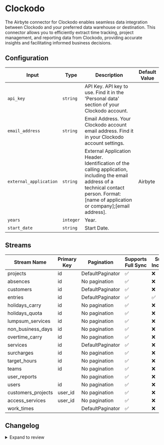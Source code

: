 # Clockodo
The Airbyte connector for Clockodo enables seamless data integration between Clockodo and your preferred data warehouse or destination. This connector allows you to efficiently extract time tracking, project management, and reporting data from Clockodo, providing accurate insights and facilitating informed business decisions.

## Configuration

| Input | Type | Description | Default Value |
|-------|------|-------------|---------------|
| `api_key` | `string` | API Key. API key to use. Find it in the &#39;Personal data&#39; section of your Clockodo account. |  |
| `email_address` | `string` | Email Address. Your Clockodo account email address. Find it in your Clockodo account settings. |  |
| `external_application` | `string` | External Application Header. Identification of the calling application, including the email address of a technical contact person. Format: [name of application or company];[email address]. | Airbyte |
| `years` | `integer` | Year.  |  |
| `start_date` | `string` | Start Date.  |  |

## Streams
| Stream Name | Primary Key | Pagination | Supports Full Sync | Supports Incremental |
|-------------|-------------|------------|---------------------|----------------------|
| projects | id | DefaultPaginator | ✅ |  ❌  |
| absences | id | No pagination | ✅ |  ❌  |
| customers | id | DefaultPaginator | ✅ |  ❌  |
| entries | id | DefaultPaginator | ✅ |  ✅  |
| holidays_carry | id | No pagination | ✅ |  ❌  |
| holidays_quota | id | No pagination | ✅ |  ❌  |
| lumpsum_services | id | No pagination | ✅ |  ❌  |
| non_business_days | id | No pagination | ✅ |  ❌  |
| overtime_carry | id | No pagination | ✅ |  ❌  |
| services | id | DefaultPaginator | ✅ |  ❌  |
| surcharges | id | No pagination | ✅ |  ❌  |
| target_hours | id | No pagination | ✅ |  ❌  |
| teams | id | No pagination | ✅ |  ❌  |
| user_reports |  | No pagination | ✅ |  ❌  |
| users | id | No pagination | ✅ |  ❌  |
| customers_projects | user_id | No pagination | ✅ |  ❌  |
| access_services | user_id | No pagination | ✅ |  ❌  |
| work_times |  | DefaultPaginator | ✅ |  ❌  |

## Changelog

<details>
  <summary>Expand to review</summary>

| Version          | Date              | Pull Request | Subject        |
|------------------|-------------------|--------------|----------------|
| 0.0.12 | 2025-02-22 | [54389](https://github.com/airbytehq/airbyte/pull/54389) | Update dependencies |
| 0.0.11 | 2025-02-15 | [53732](https://github.com/airbytehq/airbyte/pull/53732) | Update dependencies |
| 0.0.10 | 2025-02-08 | [53430](https://github.com/airbytehq/airbyte/pull/53430) | Update dependencies |
| 0.0.9 | 2025-02-01 | [52889](https://github.com/airbytehq/airbyte/pull/52889) | Update dependencies |
| 0.0.8 | 2025-01-25 | [52370](https://github.com/airbytehq/airbyte/pull/52370) | Update dependencies |
| 0.0.7 | 2025-01-18 | [51648](https://github.com/airbytehq/airbyte/pull/51648) | Update dependencies |
| 0.0.6 | 2025-01-11 | [51135](https://github.com/airbytehq/airbyte/pull/51135) | Update dependencies |
| 0.0.5 | 2024-12-28 | [50547](https://github.com/airbytehq/airbyte/pull/50547) | Update dependencies |
| 0.0.4 | 2024-12-21 | [50067](https://github.com/airbytehq/airbyte/pull/50067) | Update dependencies |
| 0.0.3 | 2024-12-14 | [49482](https://github.com/airbytehq/airbyte/pull/49482) | Update dependencies |
| 0.0.2 | 2024-12-12 | [49163](https://github.com/airbytehq/airbyte/pull/49163) | Update dependencies |
| 0.0.1 | 2024-10-28 | | Initial release by [@parthiv11](https://github.com/parthiv11) via Connector Builder |

</details>
